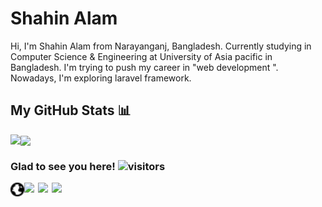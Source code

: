 # Shahin Alam
Hi, I'm Shahin Alam from Narayanganj, Bangladesh.
Currently studying in Computer Science & Engineering at University of Asia pacific in Bangladesh.
I'm trying to push my career in "web development ". Nowadays, I'm exploring laravel framework.


## My GitHub Stats 📊
<a href="https://github.com/anuraghazra/github-readme-stats">
  <img align="left" src="https://github-readme-stats.vercel.app/api?username=AhnabShahin&count_private=true&show_icons=true&theme=radical" />
</a>
<a href="https://github.com/anuraghazra/convoychat">
  <img align="center" src="https://github-readme-stats.vercel.app/api/top-langs/?username=AhnabShahin" />
</a>


### Glad to see you here!  ![visitors](https://visitor-badge.glitch.me/badge?page_id=AhnabShahin.57084544)

<img align="left" width="22px" src="https://raw.githubusercontent.com/iconic/open-iconic/master/svg/globe.svg"  href= "https://github.com/">
<img align="left" width="22px" src="https://cdn.jsdelivr.net/npm/simple-icons@v3/icons/youtube.svg"  href="https://youtube.com/">
<img align="left" width="22px" src="https://cdn.jsdelivr.net/npm/simple-icons@v3/icons/twitter.svg" href="https://twitter.com/">
<img align="left" width="22px" src="https://cdn.jsdelivr.net/npm/simple-icons@v3/icons/linkedin.svg" href= "https://www.linkedin.com/in/">

